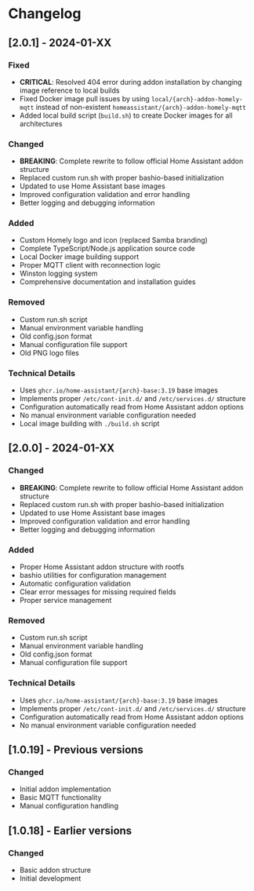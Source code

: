 # Changelog

## [2.0.1] - 2024-01-XX

### Fixed
- **CRITICAL**: Resolved 404 error during addon installation by changing image reference to local builds
- Fixed Docker image pull issues by using `local/{arch}-addon-homely-mqtt` instead of non-existent `homeassistant/{arch}-addon-homely-mqtt`
- Added local build script (`build.sh`) to create Docker images for all architectures

### Changed
- **BREAKING**: Complete rewrite to follow official Home Assistant addon structure
- Replaced custom run.sh with proper bashio-based initialization
- Updated to use Home Assistant base images
- Improved configuration validation and error handling
- Better logging and debugging information

### Added
- Custom Homely logo and icon (replaced Samba branding)
- Complete TypeScript/Node.js application source code
- Local Docker image building support
- Proper MQTT client with reconnection logic
- Winston logging system
- Comprehensive documentation and installation guides

### Removed
- Custom run.sh script
- Manual environment variable handling
- Old config.json format
- Manual configuration file support
- Old PNG logo files

### Technical Details
- Uses `ghcr.io/home-assistant/{arch}-base:3.19` base images
- Implements proper `/etc/cont-init.d/` and `/etc/services.d/` structure
- Configuration automatically read from Home Assistant addon options
- No manual environment variable configuration needed
- Local image building with `./build.sh` script

## [2.0.0] - 2024-01-XX

### Changed
- **BREAKING**: Complete rewrite to follow official Home Assistant addon structure
- Replaced custom run.sh with proper bashio-based initialization
- Updated to use Home Assistant base images
- Improved configuration validation and error handling
- Better logging and debugging information

### Added
- Proper Home Assistant addon structure with rootfs
- bashio utilities for configuration management
- Automatic configuration validation
- Clear error messages for missing required fields
- Proper service management

### Removed
- Custom run.sh script
- Manual environment variable handling
- Old config.json format
- Manual configuration file support

### Technical Details
- Uses `ghcr.io/home-assistant/{arch}-base:3.19` base images
- Implements proper `/etc/cont-init.d/` and `/etc/services.d/` structure
- Configuration automatically read from Home Assistant addon options
- No manual environment variable configuration needed

## [1.0.19] - Previous versions

### Changed
- Initial addon implementation
- Basic MQTT functionality
- Manual configuration handling

## [1.0.18] - Earlier versions

### Changed
- Basic addon structure
- Initial development